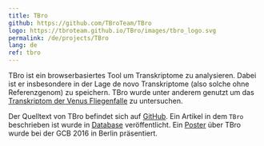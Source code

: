 ```yaml
---
title: TBro
github: https://github.com/TBroTeam/TBro
logo: https://tbroteam.github.io/TBro/images/tbro_logo.svg
permalink: /de/projects/TBro
lang: de
ref: tbro
---
```


TBro ist ein browserbasiertes Tool um Transkriptome zu analysieren.
Dabei ist er insbesondere in der Lage de novo Transkriptome (also solche ohne Referenzgenom) zu speichern.
TBro wurde unter anderem genutzt um das [Transkriptom der Venus Fliegenfalle](http://tbro.carnivorom.com/) zu untersuchen.

Der Quelltext von TBro befindet sich auf [GitHub]({{page.github}}).
Ein Artikel in dem `TBro` beschrieben ist wurde in [Database](https://academic.oup.com/database/article/doi/10.1093/database/baw146/2742073/TBro-visualization-and-management-of-de-novo) veröffentlicht.
Ein [Poster](https://zenodo.org/record/61590#.WKWL1Ffn3mE) über TBro wurde bei der GCB 2016 in Berlin präsentiert.
